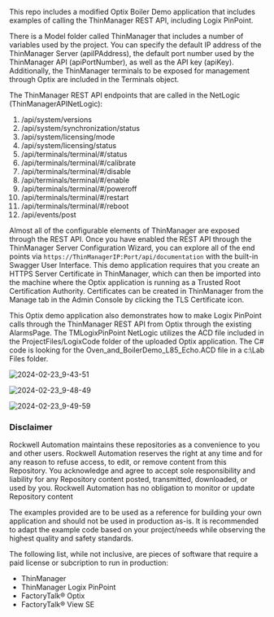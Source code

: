 This repo includes a modified Optix Boiler Demo application that includes examples of calling the ThinManager REST API, including Logix PinPoint.

There is a Model folder called ThinManager that includes a number of variables used by the project.  You can specify the default IP address of the ThinManager Server (apiIPAddress), the default port number used by the ThinManager API (apiPortNumber), as well as the API key (apiKey).  Additionally, the ThinManager terminals to be exposed for management through Optix are included in the Terminals object.

The ThinManager REST API endpoints that are called in the NetLogic (ThinManagerAPINetLogic):

1. /api/system/versions
2. /api/system/synchronization/status
3. /api/system/licensing/mode
4. /api/system/licensing/status
5. /api/terminals/terminal/#/status
6. /api/terminals/terminal/#/calibrate
7. /api/terminals/terminal/#/disable
8. /api/terminals/terminal/#/enable
9. /api/terminals/terminal/#/poweroff
10. /api/terminals/terminal/#/restart
11. /api/terminals/terminal/#/reboot
12. /api/events/post

Almost all of the configurable elements of ThinManager are exposed through the REST API.  Once you have enabled the REST API through the ThinManager Server Configuration Wizard, you can explore all of the end points via `https://ThinManagerIP:Port/api/documentation` with the built-in Swagger User Interface.  This demo application requires that you create an HTTPS Server Certificate in ThinManager, which can then be imported into the machine where the Optix application is running as a Trusted Root Certification Authority.  Certificates can be created in ThinManager from the Manage tab in the Admin Console by clicking the TLS Certificate icon.

This Optix demo application also demonstrates how to make Logix PinPoint calls through the ThinManager REST API from Optix through the existing AlarmsPage.  The TMLogixPinPoint NetLogic utilizes the ACD file included in the ProjectFiles/LogixCode folder of the uploaded Optix application.  The C# code is looking for the Oven_and_BoilerDemo_L85_Echo.ACD file in a c:\Lab Files folder.

![2024-02-23_9-43-51](https://github.com/ThinManager/RESTAPI_Optix/assets/143208945/60e70f81-5b14-4cf8-907f-cf4ce9e410eb)

![2024-02-23_9-48-49](https://github.com/ThinManager/RESTAPI_Optix/assets/143208945/fa48f20d-e147-4ce1-90fb-c02401ad638d)

![2024-02-23_9-49-59](https://github.com/ThinManager/RESTAPI_Optix/assets/143208945/d1187de4-c7d3-4b1e-83ff-e0378ab3ca66)

### Disclaimer

Rockwell Automation maintains these repositories as a convenience to you and other users. Rockwell Automation reserves the right at any time and for any reason to refuse access, to edit, or remove content from this Repository. You acknowledge and agree to accept sole responsibility and liability for any Repository content posted, transmitted, downloaded, or used by you. Rockwell Automation has no obligation to monitor or update Repository content

The examples provided are to be used as a reference for building your own application and should not be used in production as-is. It is recommended to adapt the example code based on your project/needs while observing the highest quality and safety standards.

The following list, while not inclusive, are pieces of software that require a paid license or subcription to run in production:
- ThinManager
- ThinManager Logix PinPoint
- FactoryTalk® Optix
- FactoryTalk® View SE
